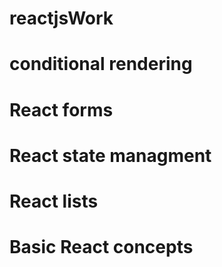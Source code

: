 # reactjsWork
# conditional rendering 
# React forms 
# React state managment
# React lists
# Basic React concepts